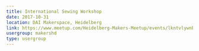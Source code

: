 ```yaml
---
title: International Sewing Workshop
date: 2017-10-31
location: DAI Makerspace, Heidelberg
link: https://www.meetup.com/Heidelberg-Makers-Meetup/events/lkntvlywnbpc/
usergroup: makershd
type: usergroup
---
```

